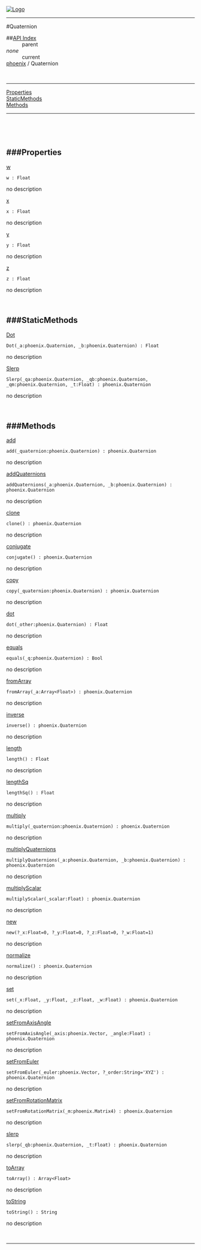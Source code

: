 
[![Logo](../../images/logo.png)](../../index.html)

---

#Quaternion


##[API Index](../../api/index.html#phoenix)   
&emsp;&emsp;&emsp;parent    
_none_   
&emsp;&emsp;&emsp;current    
[phoenix](./) / Quaternion

<br/>

---


[Properties](#Properties)   
[StaticMethods](#StaticMethods)   
[Methods](#Methods)   


---

&nbsp;   

&nbsp;   

<a class="lift" name="Properties" ></a>
###Properties   
---
<a class="lift" name="w" href="#w">w</a>



`w : Float`

<span class="small_desc_flat"> no description </span>   

<a class="lift" name="x" href="#x">x</a>



`x : Float`

<span class="small_desc_flat"> no description </span>   

<a class="lift" name="y" href="#y">y</a>



`y : Float`

<span class="small_desc_flat"> no description </span>   

<a class="lift" name="z" href="#z">z</a>



`z : Float`

<span class="small_desc_flat"> no description </span>   

&nbsp;   

<a class="lift" name="StaticMethods" ></a>
###StaticMethods   
---
<a class="lift" name="Dot" href="#Dot">Dot</a>



`Dot(_a:phoenix.Quaternion, _b:phoenix.Quaternion) : Float`

<span class="small_desc_flat"> no description </span>   

<a class="lift" name="Slerp" href="#Slerp">Slerp</a>



`Slerp(_qa:phoenix.Quaternion, _qb:phoenix.Quaternion, _qm:phoenix.Quaternion, _t:Float) : phoenix.Quaternion`

<span class="small_desc_flat"> no description </span>   

&nbsp;   

<a class="lift" name="Methods" ></a>
###Methods   
---
<a class="lift" name="add" href="#add">add</a>



`add(_quaternion:phoenix.Quaternion) : phoenix.Quaternion`

<span class="small_desc_flat"> no description </span>   

<a class="lift" name="addQuaternions" href="#addQuaternions">addQuaternions</a>



`addQuaternions(_a:phoenix.Quaternion, _b:phoenix.Quaternion) : phoenix.Quaternion`

<span class="small_desc_flat"> no description </span>   

<a class="lift" name="clone" href="#clone">clone</a>



`clone() : phoenix.Quaternion`

<span class="small_desc_flat"> no description </span>   

<a class="lift" name="conjugate" href="#conjugate">conjugate</a>



`conjugate() : phoenix.Quaternion`

<span class="small_desc_flat"> no description </span>   

<a class="lift" name="copy" href="#copy">copy</a>



`copy(_quaternion:phoenix.Quaternion) : phoenix.Quaternion`

<span class="small_desc_flat"> no description </span>   

<a class="lift" name="dot" href="#dot">dot</a>



`dot(_other:phoenix.Quaternion) : Float`

<span class="small_desc_flat"> no description </span>   

<a class="lift" name="equals" href="#equals">equals</a>



`equals(_q:phoenix.Quaternion) : Bool`

<span class="small_desc_flat"> no description </span>   

<a class="lift" name="fromArray" href="#fromArray">fromArray</a>



`fromArray(_a:Array<Float>) : phoenix.Quaternion`

<span class="small_desc_flat"> no description </span>   

<a class="lift" name="inverse" href="#inverse">inverse</a>



`inverse() : phoenix.Quaternion`

<span class="small_desc_flat"> no description </span>   

<a class="lift" name="length" href="#length">length</a>



`length() : Float`

<span class="small_desc_flat"> no description </span>   

<a class="lift" name="lengthSq" href="#lengthSq">lengthSq</a>



`lengthSq() : Float`

<span class="small_desc_flat"> no description </span>   

<a class="lift" name="multiply" href="#multiply">multiply</a>



`multiply(_quaternion:phoenix.Quaternion) : phoenix.Quaternion`

<span class="small_desc_flat"> no description </span>   

<a class="lift" name="multiplyQuaternions" href="#multiplyQuaternions">multiplyQuaternions</a>



`multiplyQuaternions(_a:phoenix.Quaternion, _b:phoenix.Quaternion) : phoenix.Quaternion`

<span class="small_desc_flat"> no description </span>   

<a class="lift" name="multiplyScalar" href="#multiplyScalar">multiplyScalar</a>



`multiplyScalar(_scalar:Float) : phoenix.Quaternion`

<span class="small_desc_flat"> no description </span>   

<a class="lift" name="new" href="#new">new</a>



`new(?_x:Float=0, ?_y:Float=0, ?_z:Float=0, ?_w:Float=1) `

<span class="small_desc_flat"> no description </span>   

<a class="lift" name="normalize" href="#normalize">normalize</a>



`normalize() : phoenix.Quaternion`

<span class="small_desc_flat"> no description </span>   

<a class="lift" name="set" href="#set">set</a>



`set(_x:Float, _y:Float, _z:Float, _w:Float) : phoenix.Quaternion`

<span class="small_desc_flat"> no description </span>   

<a class="lift" name="setFromAxisAngle" href="#setFromAxisAngle">setFromAxisAngle</a>



`setFromAxisAngle(_axis:phoenix.Vector, _angle:Float) : phoenix.Quaternion`

<span class="small_desc_flat"> no description </span>   

<a class="lift" name="setFromEuler" href="#setFromEuler">setFromEuler</a>



`setFromEuler(_euler:phoenix.Vector, ?_order:String='XYZ') : phoenix.Quaternion`

<span class="small_desc_flat"> no description </span>   

<a class="lift" name="setFromRotationMatrix" href="#setFromRotationMatrix">setFromRotationMatrix</a>



`setFromRotationMatrix(_m:phoenix.Matrix4) : phoenix.Quaternion`

<span class="small_desc_flat"> no description </span>   

<a class="lift" name="slerp" href="#slerp">slerp</a>



`slerp(_qb:phoenix.Quaternion, _t:Float) : phoenix.Quaternion`

<span class="small_desc_flat"> no description </span>   

<a class="lift" name="toArray" href="#toArray">toArray</a>



`toArray() : Array<Float>`

<span class="small_desc_flat"> no description </span>   

<a class="lift" name="toString" href="#toString">toString</a>



`toString() : String`

<span class="small_desc_flat"> no description </span>   



&nbsp;
&nbsp;
&nbsp;

---  


&nbsp;   
&nbsp;   
